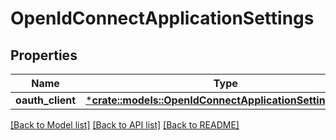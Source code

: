 # OpenIdConnectApplicationSettings

## Properties
Name | Type | Description | Notes
------------ | ------------- | ------------- | -------------
**oauth_client** | [***crate::models::OpenIdConnectApplicationSettingsClient**](OpenIdConnectApplicationSettingsClient.md) |  | [optional] 

[[Back to Model list]](../README.md#documentation-for-models) [[Back to API list]](../README.md#documentation-for-api-endpoints) [[Back to README]](../README.md)


